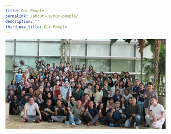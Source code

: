 ```yaml
---
title: Our People
permalink: /about-us/our-people/
description: ""
third_nav_title: Our People
---
```

![Our people](/images/asian%20civilisations%20museum.JPG)